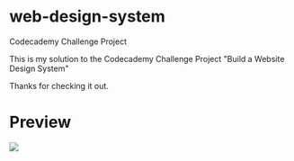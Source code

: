 # web-design-system

Codecademy Challenge Project 

This is my solution to the Codecademy Challenge Project "Build a Website Design System"

Thanks for checking it out.

# Preview

<img src="https://user-images.githubusercontent.com/62681407/236901310-e5854a20-9f25-4ad6-9529-7a43f3a81c97.png">
